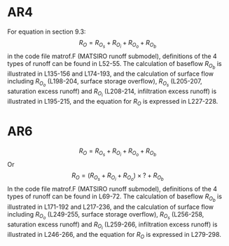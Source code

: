 # AR4

For equation in section 9.3:
$$
R_O=R_{O_s}+R_{O_i}+R_{O_o}+R_{O_b}
$$
in the code file matrof.F (MATSIRO runoff submodel), definitions of the 4 types of runoff can be found in L52-55. The calculation of baseflow $R_{O_b}$ is illustrated in L135-156 and L174-193, and the calculation of surface flow including $R_{O_o}$ (L198-204, surface storage overflow), $R_{O_s}$ (L205-207, saturation excess runoff) and $R_{O_i}$ (L208-214, infiltration excess runoff) is illustrated in L195-215, and the equation for $R_O$  is expressed in L227-228.

# AR6
$$
R_O=R_{O_s}+R_{O_i}+R_{O_o}+R_{O_b}
$$
Or 
$$
R_O=(R_{O_s}+R_{O_i}+R_{O_o})\times?+R_{O_b}
$$
In the code file matrof.F (MATSIRO runoff submodel), definitions of the 4 types of runoff can be found in L69-72. The calculation of baseflow $R_{O_b}$ is illustrated in L171-192 and L217-236, and the calculation of surface flow including $R_{O_o}$ (L249-255, surface storage overflow), $R_{O_s}$ (L256-258, saturation excess runoff) and $R_{O_i}$ (L259-266, infiltration excess runoff) is illustrated in L246-266, and the equation for $R_O$ is expressed in L279-298.
